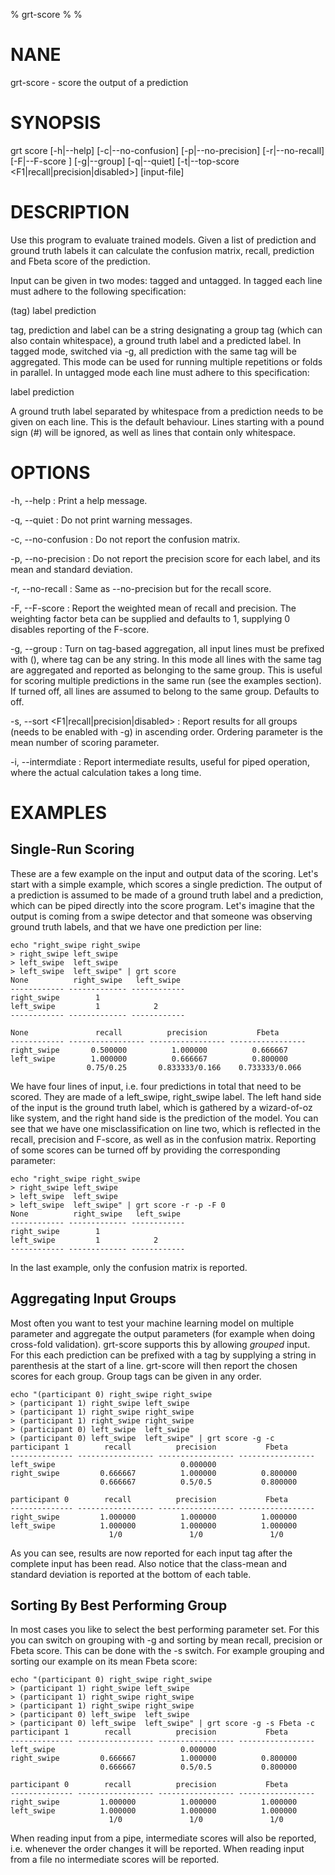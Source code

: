 % grt-score
% 
% 

# NANE

 grt-score - score the output of a prediction

# SYNOPSIS
 grt score [-h|--help] [-c|--no-confusion] [-p|--no-precision] [-r|--no-recall]
           [-F|--F-score <beta>] [-g|--group] [-q|--quiet]
           [-t|--top-score <F1|recall|precision|disabled>] [input-file]

# DESCRIPTION
 Use this program to evaluate trained models. Given a list of prediction and ground truth labels it can calculate the confusion matrix, recall, prediction and Fbeta score of the prediction.

 Input can be given in two modes: tagged and untagged. In tagged each line must adhere to the following specification:

 (tag) label prediction

tag, prediction and label can be a string designating a group tag (which can also contain whitespace), a ground truth label and a predicted label. In tagged mode, switched via -g, all prediction with the same tag will be aggregated. This mode can be used for running multiple repetitions or folds in parallel. In untagged mode each line must adhere to this specification:

 label prediction

A ground truth label separated by whitespace from a prediction needs to be given on each line. This is the default behaviour. Lines starting with a pound sign (#) will be ignored, as well as lines that contain only whitespace.


# OPTIONS
-h, --help
:   Print a help message.

-q, --quiet
:   Do not print warning messages.
 
-c, --no-confusion
:   Do not report the confusion matrix.

-p, --no-precision
:   Do not report the precision score for each label, and its mean and standard deviation.

-r, --no-recall
:   Same as --no-precision but for the recall score.

-F, --F-score <beta>
:   Report the weighted mean of recall and precision. The weighting factor beta can be supplied and defaults to 1, supplying 0 disables reporting of the F-score.

-g, --group
:   Turn on tag-based aggregation, all input lines must be prefixed with (<tag>), where tag can be any string. In this mode all lines with the same tag are aggregated and reported as belonging to the same group. This is useful for scoring multiple predictions in the same run (see the examples section). If turned off, all lines are assumed to belong to the same group. Defaults to off.

-s, --sort <F1|recall|precision|disabled>
:   Report results for all groups (needs to be enabled with -g) in ascending order. Ordering parameter is the mean number of scoring parameter.

-i, --intermdiate
:   Report intermediate results, useful for piped operation, where the actual calculation takes a long time.

# EXAMPLES

## Single-Run Scoring

These are a few example on the input and output data of the scoring. Let's start with a simple example, which scores a single prediction. The output of a prediction is assumed to be made of a ground truth label and a prediction, which can be piped directly into the score program. Let's imagine that the output is coming from a swipe detector and that someone was observing ground truth labels, and that we have one prediction per line:

    echo "right_swipe right_swipe
    > right_swipe left_swipe
    > left_swipe  left_swipe
    > left_swipe  left_swipe" | grt score 
    None          right_swipe   left_swipe 
    ------------ ------------- ------------ 
    right_swipe        1                   
    left_swipe         1            2      
    ------------ ------------- ------------ 
    
    None               recall          precision           Fbeta       
    ------------ ----------------- ----------------- -----------------
    right_swipe       0.500000          1.000000          0.666667     
    left_swipe        1.000000          0.666667          0.800000     
                     0.75/0.25       0.833333/0.166    0.733333/0.066  

We have four lines of input, i.e. four predictions in total that need to be scored. They are made of a left_swipe, right_swipe label. The left hand side of the input is the ground truth label, which is gathered by a wizard-of-oz like system, and the right hand side is the prediction of the model. You can see that we have one misclassification on line two, which is reflected in the recall, precision and F-score, as well as in the confusion matrix. Reporting of some scores can be turned off by providing the corresponding parameter:

    echo "right_swipe right_swipe
    > right_swipe left_swipe
    > left_swipe  left_swipe
    > left_swipe  left_swipe" | grt score -r -p -F 0
    None          right_swipe   left_swipe 
    ------------ ------------- ------------ 
    right_swipe        1                   
    left_swipe         1            2      
    ------------ ------------- ------------ 

In the last example, only the confusion matrix is reported.

## Aggregating Input Groups

Most often you want to test your machine learning model on multiple parameter and aggregate the output parameters (for example when doing cross-fold validation). grt-score supports this by allowing *grouped* input. For this each prediction can be prefixed with a tag by supplying a string in parenthesis at the start of a line. grt-score will then report the chosen scores for each group. Group tags can be given in any order.

    echo "(participant 0) right_swipe right_swipe
    > (participant 1) right_swipe left_swipe
    > (participant 1) right_swipe right_swipe
    > (participant 1) right_swipe right_swipe
    > (participant 0) left_swipe  left_swipe
    > (participant 0) left_swipe  left_swipe" | grt score -g -c
    participant 1        recall          precision           Fbeta       
    -------------- ----------------- ----------------- -----------------
    left_swipe                            0.000000                       
    right_swipe         0.666667          1.000000          0.800000     
                        0.666667          0.5/0.5           0.800000     
    
    participant 0        recall          precision           Fbeta       
    -------------- ----------------- ----------------- -----------------
    right_swipe         1.000000          1.000000          1.000000     
    left_swipe          1.000000          1.000000          1.000000     
                          1/0               1/0               1/0        

As you can see, results are now reported for each input tag after the complete input has been read. Also notice that the class-mean and standard deviation is reported at the bottom of each table.

## Sorting By Best Performing Group

 In most cases you like to select the best performing parameter set. For this you can switch on grouping with -g and sorting by mean recall, precision or Fbeta score. This can be done with the -s switch. For example grouping and sorting our example on its mean Fbeta score:

    echo "(participant 0) right_swipe right_swipe
    > (participant 1) right_swipe left_swipe
    > (participant 1) right_swipe right_swipe
    > (participant 1) right_swipe right_swipe
    > (participant 0) left_swipe  left_swipe
    > (participant 0) left_swipe  left_swipe" | grt score -g -s Fbeta -c
    participant 1        recall          precision           Fbeta       
    -------------- ----------------- ----------------- -----------------
    left_swipe                            0.000000                       
    right_swipe         0.666667          1.000000          0.800000     
                        0.666667          0.5/0.5           0.800000     
    
    participant 0        recall          precision           Fbeta       
    -------------- ----------------- ----------------- -----------------
    right_swipe         1.000000          1.000000          1.000000     
    left_swipe          1.000000          1.000000          1.000000     
                          1/0               1/0               1/0        

When reading input from a pipe, intermediate scores will also be reported, i.e. whenever the order changes it will be reported. When reading input from a file no intermediate scores will be reported.
